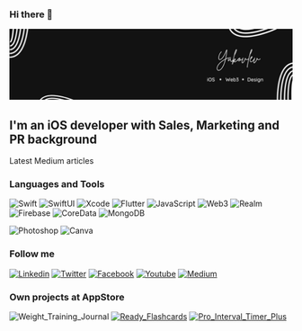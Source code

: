 ### Hi there 👋

[![Header](https://github.com/kirabas/kirabas/blob/main/assets/my_banner.jpeg)](https://google.com)

## I'm an iOS developer with Sales, Marketing and PR background

Latest Medium articles

### Languages and Tools

![Swift](https://img.shields.io/badge/-Swift-000000?style=for-the-badge&logo=swift)
![SwiftUI](https://img.shields.io/badge/-SwiftUI-000000?style=for-the-badge&logo=SwiftUI)
![Xcode](https://img.shields.io/badge/-Xcode-000000?style=for-the-badge&logo=xcode)
![Flutter](https://img.shields.io/badge/-Flutter-000000?style=for-the-badge&logo=Flutter)
![JavaScript](https://img.shields.io/badge/-JavaScript-000000?style=for-the-badge&logo=JavaScript)
![Web3](https://img.shields.io/badge/-Web3-000000?style=for-the-badge&logo=Web3)
![Realm](https://img.shields.io/badge/-Realm-000000?style=for-the-badge&logo=realm)
![Firebase](https://img.shields.io/badge/-Firebase-000000?style=for-the-badge&logo=Firebase)
![CoreData](https://img.shields.io/badge/-CoreData-000000?style=for-the-badge&logo=CoreData)
![MongoDB](https://img.shields.io/badge/-MongoDB-000000?style=for-the-badge&logo=MongoDB)

![Photoshop](https://img.shields.io/badge/-Photoshop-000000?style=for-the-badge&logo=Photoshop)
![Canva](https://img.shields.io/badge/-Canva-000000?style=for-the-badge&logo=Canva)

### Follow me

[![Linkedin](https://img.shields.io/badge/-Linkedin-000000?style=for-the-badge&logo=linkedin)](https://www.linkedin.com/in/kiyakovlev/)
[![Twitter](https://img.shields.io/badge/-Twitter-000000?style=for-the-badge&logo=twitter)](https://twitter.com/networking_king)
[![Facebook](https://img.shields.io/badge/-Facebook-000000?style=for-the-badge&logo=facebook)](https://www.facebook.com/kirill.yakovlev1/)
[![Youtube](https://img.shields.io/badge/-Youtube-000000?style=for-the-badge&logo=youtube)](https://www.youtube.com/channel/UCBr33WN3vw1CNeCwXjVUsBQ)
[![Medium](https://img.shields.io/badge/-Medium-000000?style=for-the-badge&logo=medium)](https://medium.com/@readyflashcards)

### Own projects at AppStore

![Weight_Training_Journal](https://img.shields.io/badge/-Weight_Training_Journal-000000?style=for-the-badge&logo=appstore)
[![Ready_Flashcards](https://img.shields.io/badge/-Ready_Flashcards-000000?style=for-the-badge&logo=appstore)](https://apps.apple.com/us/app/ready-flashcards/id1614090939)
[![Pro_Interval_Timer_Plus](https://img.shields.io/badge/-Pro_Interval_Timer_Plus-000000?style=for-the-badge&logo=appstore)](https://apps.apple.com/ua/app/pro-interval-timer-plus/id1587166182)

